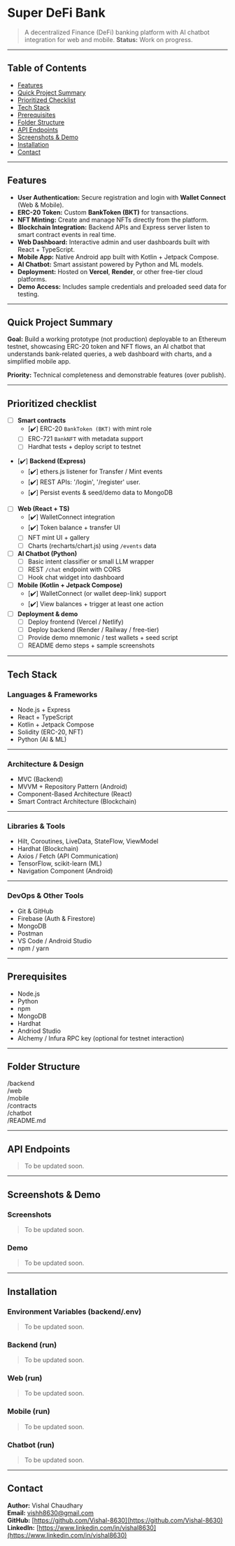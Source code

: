 # Super DeFi Bank

> A decentralized Finance (DeFi) banking platform with AI chatbot integration for web and mobile.
> **Status:** Work on progress.

---

## Table of Contents

- [Features](#features)
- [Quick Project Summary](#quick-project-summary)
- [Prioritized Checklist](#prioritized-checklist)
- [Tech Stack](#tech-stack)
- [Prerequisites](#prerequisites)
- [Folder Structure](#folder-structure)
- [API Endpoints](#api-endpoints)
- [Screenshots & Demo](#screenshots--demo)
- [Installation](#installation)
- [Contact](#contact)

---

## Features

- **User Authentication:** Secure registration and login with **Wallet Connect** (Web & Mobile).  
- **ERC-20 Token:** Custom **BankToken (BKT)** for transactions.  
- **NFT Minting:** Create and manage NFTs directly from the platform.  
- **Blockchain Integration:** Backend APIs and Express server listen to smart contract events in real time.  
- **Web Dashboard:** Interactive admin and user dashboards built with React + TypeScript.  
- **Mobile App:** Native Android app built with Kotlin + Jetpack Compose.  
- **AI Chatbot:** Smart assistant powered by Python and ML models.  
- **Deployment:** Hosted on **Vercel**, **Render**, or other free-tier cloud platforms.  
- **Demo Access:** Includes sample credentials and preloaded seed data for testing.

---

## Quick Project Summary

**Goal:** Build a working prototype (not production) deployable to an Ethereum testnet, showcasing ERC-20 token and NFT flows, an AI chatbot that understands bank-related queries, a web dashboard with charts, and a simplified mobile app.

**Priority:** Technical completeness and demonstrable features (over publish).

---

## Prioritized checklist

- [ ] **Smart contracts**
  - [✔️] ERC-20 `BankToken (BKT)` with mint role
  - [ ] ERC-721 `BankNFT` with metadata support
  - [ ] Hardhat tests + deploy script to testnet
- [✔️] **Backend (Express)**
  - [✔️] ethers.js listener for Transfer / Mint events
  - [✔️] REST APIs: '/login', '/register' user.
  - [✔️] Persist events & seed/demo data to MongoDB
- [ ] **Web (React + TS)**
  - [✔️] WalletConnect integration
  - [✔️] Token balance + transfer UI
  - [ ] NFT mint UI + gallery
  - [ ] Charts (recharts/chart.js) using `/events` data
- [ ] **AI Chatbot (Python)**
  - [ ] Basic intent classifier or small LLM wrapper
  - [ ] REST `/chat` endpoint with CORS
  - [ ] Hook chat widget into dashboard
- [ ] **Mobile (Kotlin + Jetpack Compose)**
  - [✔️] WalletConnect (or wallet deep-link) support
  - [✔️] View balances + trigger at least one action
- [ ] **Deployment & demo**
  - [ ] Deploy frontend (Vercel / Netlify)
  - [ ] Deploy backend (Render / Railway / free-tier)
  - [ ] Provide demo mnemonic / test wallets + seed script
  - [ ] README demo steps + sample screenshots

---

## Tech Stack

### **Languages & Frameworks**
- Node.js + Express  
- React + TypeScript  
- Kotlin + Jetpack Compose  
- Solidity (ERC-20, NFT)  
- Python (AI & ML)

---

### **Architecture & Design**
- MVC (Backend)  
- MVVM + Repository Pattern (Android)  
- Component-Based Architecture (React)  
- Smart Contract Architecture (Blockchain)

---

### **Libraries & Tools**
- Hilt, Coroutines, LiveData, StateFlow, ViewModel  
- Hardhat (Blockchain)  
- Axios / Fetch (API Communication)  
- TensorFlow, scikit-learn (ML)  
- Navigation Component (Android)

---

### **DevOps & Other Tools**
- Git & GitHub  
- Firebase (Auth & Firestore)  
- MongoDB  
- Postman  
- VS Code / Android Studio  
- npm / yarn

---

## Prerequisites

- Node.js
- Python
- npm
- MongoDB
- Hardhat
- Andriod Studio
- Alchemy / Infura RPC key (optional for testnet interaction)

---

## Folder Structure

/backend  
/web  
/mobile  
/contracts  
/chatbot  
/README.md  

---

## API Endpoints

> To be updated soon.

---

## Screenshots & Demo

### Screenshots

> To be updated soon.

### Demo

> To be updated soon.

---

## Installation

### Environment Variables (backend/.env)
> To be updated soon.

### Backend (run)
> To be updated soon.

### Web (run)
> To be updated soon.

### Mobile (run)
> To be updated soon.

### Chatbot (run)
> To be updated soon.

---

## Contact

**Author:** Vishal Chaudhary  
**Email:** [vishh8630@gmail.com](mailto:vishh8630@gmail.com)  
**GitHub:** [https://github.com/Vishal-8630](https://github.com/Vishal-8630)  
**LinkedIn:** [https://www.linkedin.com/in/vishal8630](https://www.linkedin.com/in/vishal8630)  
